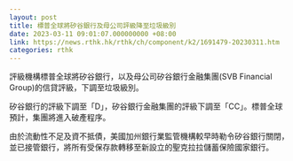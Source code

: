 ```yaml
---
layout: post
title: 標普全球將矽谷銀行及母公司評級降至垃圾級別
date: 2023-03-11 09:01:07.000000000 +08:00
link: https://news.rthk.hk/rthk/ch/component/k2/1691479-20230311.htm
categories: rthk
---
```


評級機構標普全球將矽谷銀行，以及母公司矽谷銀行金融集團(SVB Financial Group)的信貸評級，下調至垃圾級別。

矽谷銀行的評級下調至「D」，矽谷銀行金融集團的評級下調至「CC」。標普全球預計，集團將進入破產程序。

由於流動性不足及資不抵債，美國加州銀行業監管機構較早時勒令矽谷銀行關閉，並已接管銀行，將所有受保存款轉移至新設立的聖克拉拉儲蓄保險國家銀行。
